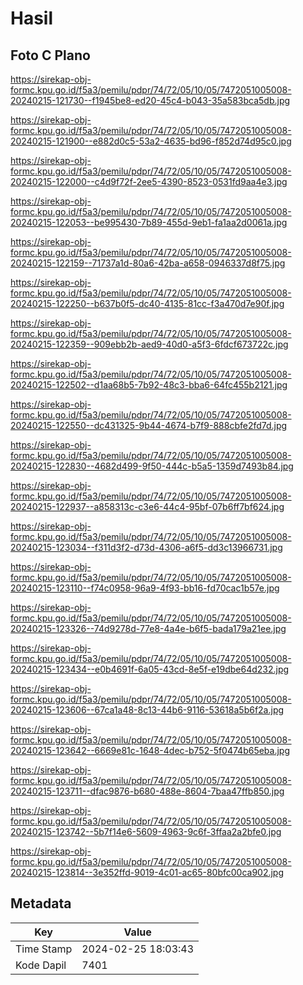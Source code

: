 # Hasil

## Foto C Plano

https://sirekap-obj-formc.kpu.go.id/f5a3/pemilu/pdpr/74/72/05/10/05/7472051005008-20240215-121730--f1945be8-ed20-45c4-b043-35a583bca5db.jpg

https://sirekap-obj-formc.kpu.go.id/f5a3/pemilu/pdpr/74/72/05/10/05/7472051005008-20240215-121900--e882d0c5-53a2-4635-bd96-f852d74d95c0.jpg

https://sirekap-obj-formc.kpu.go.id/f5a3/pemilu/pdpr/74/72/05/10/05/7472051005008-20240215-122000--c4d9f72f-2ee5-4390-8523-0531fd9aa4e3.jpg

https://sirekap-obj-formc.kpu.go.id/f5a3/pemilu/pdpr/74/72/05/10/05/7472051005008-20240215-122053--be995430-7b89-455d-9eb1-fa1aa2d0061a.jpg

https://sirekap-obj-formc.kpu.go.id/f5a3/pemilu/pdpr/74/72/05/10/05/7472051005008-20240215-122159--71737a1d-80a6-42ba-a658-0946337d8f75.jpg

https://sirekap-obj-formc.kpu.go.id/f5a3/pemilu/pdpr/74/72/05/10/05/7472051005008-20240215-122250--b637b0f5-dc40-4135-81cc-f3a470d7e90f.jpg

https://sirekap-obj-formc.kpu.go.id/f5a3/pemilu/pdpr/74/72/05/10/05/7472051005008-20240215-122359--909ebb2b-aed9-40d0-a5f3-6fdcf673722c.jpg

https://sirekap-obj-formc.kpu.go.id/f5a3/pemilu/pdpr/74/72/05/10/05/7472051005008-20240215-122502--d1aa68b5-7b92-48c3-bba6-64fc455b2121.jpg

https://sirekap-obj-formc.kpu.go.id/f5a3/pemilu/pdpr/74/72/05/10/05/7472051005008-20240215-122550--dc431325-9b44-4674-b7f9-888cbfe2fd7d.jpg

https://sirekap-obj-formc.kpu.go.id/f5a3/pemilu/pdpr/74/72/05/10/05/7472051005008-20240215-122830--4682d499-9f50-444c-b5a5-1359d7493b84.jpg

https://sirekap-obj-formc.kpu.go.id/f5a3/pemilu/pdpr/74/72/05/10/05/7472051005008-20240215-122937--a858313c-c3e6-44c4-95bf-07b6ff7bf624.jpg

https://sirekap-obj-formc.kpu.go.id/f5a3/pemilu/pdpr/74/72/05/10/05/7472051005008-20240215-123034--f311d3f2-d73d-4306-a6f5-dd3c13966731.jpg

https://sirekap-obj-formc.kpu.go.id/f5a3/pemilu/pdpr/74/72/05/10/05/7472051005008-20240215-123110--f74c0958-96a9-4f93-bb16-fd70cac1b57e.jpg

https://sirekap-obj-formc.kpu.go.id/f5a3/pemilu/pdpr/74/72/05/10/05/7472051005008-20240215-123326--74d9278d-77e8-4a4e-b6f5-bada179a21ee.jpg

https://sirekap-obj-formc.kpu.go.id/f5a3/pemilu/pdpr/74/72/05/10/05/7472051005008-20240215-123434--e0b4691f-6a05-43cd-8e5f-e19dbe64d232.jpg

https://sirekap-obj-formc.kpu.go.id/f5a3/pemilu/pdpr/74/72/05/10/05/7472051005008-20240215-123606--67ca1a48-8c13-44b6-9116-53618a5b6f2a.jpg

https://sirekap-obj-formc.kpu.go.id/f5a3/pemilu/pdpr/74/72/05/10/05/7472051005008-20240215-123642--6669e81c-1648-4dec-b752-5f0474b65eba.jpg

https://sirekap-obj-formc.kpu.go.id/f5a3/pemilu/pdpr/74/72/05/10/05/7472051005008-20240215-123711--dfac9876-b680-488e-8604-7baa47ffb850.jpg

https://sirekap-obj-formc.kpu.go.id/f5a3/pemilu/pdpr/74/72/05/10/05/7472051005008-20240215-123742--5b7f14e6-5609-4963-9c6f-3ffaa2a2bfe0.jpg

https://sirekap-obj-formc.kpu.go.id/f5a3/pemilu/pdpr/74/72/05/10/05/7472051005008-20240215-123814--3e352ffd-9019-4c01-ac65-80bfc00ca902.jpg


## Metadata

| Key        | Value               |
| ---------- | ------------------- |
| Time Stamp | 2024-02-25 18:03:43 |
| Kode Dapil | 7401                |



